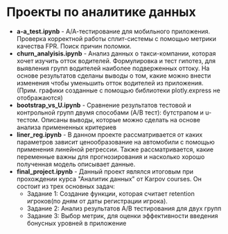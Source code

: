 # Проекты по аналитике данных

* **a-a_test.ipynb** - А/А-тестирование для мобильного приложения. Проверка корректной работы сплит-системы с помощью метрики качества FPR. Поиск причин поломки.
* **churn_analyisis.ipynb** - Анализ данных о такси-компании, которая хочет изучить отток водителей. Формулировка и тест гипотез, для выявления групп водителей наиболее подверженных оттоку. На основе результатов сделаны выводы о том, какие можно внести изменения чтобы уменьшить отток водителей из приложения. (Прим. графики созданные с помощью библиотеки plotly.express не отображаются)
* **bootstrap_vs_U.ipynb** - Cравнение результатов тестовой и контрольной групп двумя способами (A/B тест): бутстрапом и u-тестом. Описаны выводы, которые можно сделать на основе анализа примененных критериев
* **liner_reg.ipynb** - В данном проекте рассматривается от каких параметров зависит ценообразование на автомобили с помощью применения линейной регрессии. Также рассматривается, какие переменные важны для прогнозирования и насколько хорошо полученная модель описывает данные.
* **final_project.ipynb** - Данный проект являлся итоговым при прохождении курса "Аналитик данных" от Karpov courses. Он состоит из трех основных задач:
  - Задание 1: Создание функции, которая считает retention игроков(по дням от даты регистрации игрока).
  - Задание 2: Анализ результатов A/B тестирования для двух групп
  - Задание 3: Выбор метрик, для оценки эффективности введения бонусных уровней в приложение
